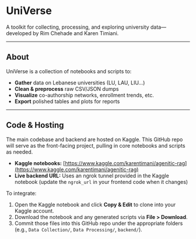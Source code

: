 # UniVerse

A toolkit for collecting, processing, and exploring university data—developed by Rim Chehade and Karen Timiani.

---

## About

UniVerse is a collection of notebooks and scripts to:

- **Gather** data on Lebanese universities (LU, LAU, LIU…)
- **Clean & preprocess** raw CSV/JSON dumps
- **Visualize** co-authorship networks, enrollment trends, etc.
- **Export** polished tables and plots for reports

---

## Code & Hosting

The main codebase and backend are hosted on Kaggle. This GitHub repo will serve as the front-facing project, pulling in core notebooks and scripts as needed.

- **Kaggle notebooks:** [https://www.kaggle.com/karentimani/agenitic-rag](https://www.kaggle.com/karentimani/agenitic-rag)
- **Live backend URL:** Uses an ngrok tunnel provided in the Kaggle notebook (update the `ngrok_url` in your frontend code when it changes)

To integrate:

1. Open the Kaggle notebook and click **Copy & Edit** to clone into your Kaggle account.
2. Download the notebook and any generated scripts via **File > Download**.
3. Commit those files into this GitHub repo under the appropriate folders (e.g., `Data Collection/`, `Data Processing/`, `backend/`).
